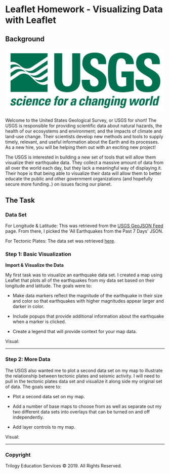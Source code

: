 # Leaflet Homework - Visualizing Data with Leaflet

## Background

![1-Logo](Images/1-Logo.png)

Welcome to the United States Geological Survey, or USGS for short! The USGS is responsible for providing scientific data about natural hazards, the health of our ecosystems and environment; and the impacts of climate and land-use change. Their scientists develop new methods and tools to supply timely, relevant, and useful information about the Earth and its processes. As a new hire, you will be helping them out with an exciting new project!

The USGS is interested in building a new set of tools that will allow them visualize their earthquake data. They collect a massive amount of data from all over the world each day, but they lack a meaningful way of displaying it. Their hope is that being able to visualize their data will allow them to better educate the public and other government organizations (and hopefully secure more funding..) on issues facing our planet.

## The Task

### Data Set
For Longitude & Latitude:
This was retrieved from the [USGS GeoJSON Feed](http://earthquake.usgs.gov/earthquakes/feed/v1.0/geojson.php) page. From there, I picked the 'All Earthquakes from the Past 7 Days' JSON.

For Tectonic Plates:
The data set was retrieved [here](https://github.com/fraxen/tectonicplates).

### Step 1: Basic Visualization

**Import & Visualize the Data**

My first task was to visualize an earthquake data set. I created a map using Leaflet that plots all of the earthquakes from my data set based on their longitude and latitude. The goals were to:

   * Make data markers reflect the magnitude of the earthquake in their size and color so that earthquakes with higher magnitudes appear larger and darker in color.

   * Include popups that provide additional information about the earthquake when a marker is clicked.

   * Create a legend that will provide context for your map data.

Visual:
- - -

### Step 2: More Data

The USGS also wanted me to plot a second data set on my map to illustrate the relationship between tectonic plates and seismic activity. I will need to pull in the tectonic plates data set and visualize it along side my original set of data. The goals were to: 

   * Plot a second data set on my map.

   * Add a number of base maps to choose from as well as separate out my two different data sets into overlays that can be turned on and off independently.

   * Add layer controls to my map.
   
Visual:
- - -

### Copyright

Trilogy Education Services © 2019. All Rights Reserved.
